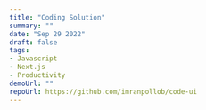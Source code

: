 ```yaml
---
title: "Coding Solution"
summary: ""
date: "Sep 29 2022"
draft: false
tags:
- Javascript
- Next.js
- Productivity
demoUrl: ""
repoUrl: https://github.com/imranpollob/code-ui
---
```

